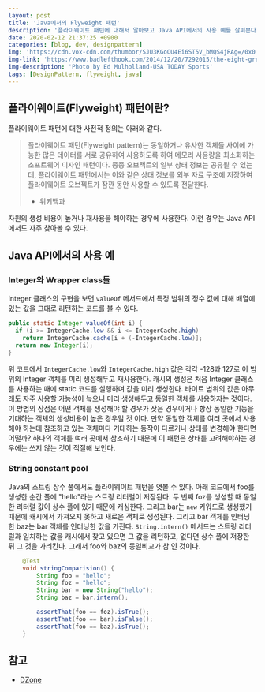 ```yaml
---
layout: post
title: 'Java에서의 Flyweight 패턴'
description: '플라이웨이트 패턴에 대해서 알아보고 Java API에서의 사용 예를 살펴본다.'
date: 2020-02-12 21:37:25 +0900
categories: [blog, dev, designpattern]
img: 'https://cdn.vox-cdn.com/thumbor/SJU3KGoOU4Ei6ST5V_bMQS4jRAg=/0x0:3000x2000/1200x800/filters:focal(0x0:3000x2000)/cdn.vox-cdn.com/uploads/chorus_image/image/44233068/usa-today-7221794.0.jpg'
img-link: 'https://www.badlefthook.com/2014/12/20/7292015/the-eight-great-super-flyweights-of-all-time-honourable-mentions'
img-description: 'Photo by Ed Mulholland-USA TODAY Sports'
tags: [DesignPattern, flyweight, java]
---
```


## 플라이웨이트(Flyweight) 패턴이란?

플라이웨이트 패턴에 대한 사전적 정의는 아래와 같다.

> 플라이웨이트 패턴(Flyweight pattern)는 동일하거나 유사한 객체들 사이에 가능한 많은 데이터를 서로 공유하여 사용하도록 하여 메모리 사용량을 최소화하는 소프트웨어 디자인 패턴이다. 종종 오브젝트의 일부 상태 정보는 공유될 수 있는데, 플라이웨이트 패턴에서는 이와 같은 상태 정보를 외부 자료 구조에 저장하여 플라이웨이트 오브젝트가 잠깐 동안 사용할 수 있도록 전달한다.
> - 위키백과

자원의 생성 비용이 높거나 재사용을 해야하는 경우에 사용한다. 이런 경우는 Java API에서도 자주 찾아볼 수 있다.

## Java API에서의 사용 예

### Integer와 Wrapper class들

Integer 클래스의 구현을 보면 `valueOf` 메서드에서 특정 범위의 정수 값에 대해 배열에 있는 값을 그대로 리턴하는 코드를 볼 수 있다.

```java
public static Integer valueOf(int i) {
  if (i >= IntegerCache.low && i <= IntegerCache.high)
    return IntegerCache.cache[i + (-IntegerCache.low)];
  return new Integer(i);
}
```

위 코드에서 `IntegerCache.low`와 `IntegerCache.high` 값은 각각 -128과 127로 이 범위의 Integer 객체를 미리 생성해두고 재사용한다. 캐시의 생성은 처음 Integer 클래스를 사용하는 때에 static 코드를 실행하며 값을 미리 생성한다. 바이트 범위의 값은 아무래도 자주 사용할 가능성이 높으니 미리 생성해두고 동일한 객체를 사용하자는 것이다. 이 방법의 장점은 어떤 객체를 생성해야 할 경우가 잦은 경우이거나 항상 동일한 기능을 기대하는 객체의 생성비용이 높은 경우일 것 이다. 만약 동일한 객체를 여러 곳에서 사용해야 하는데 참조하고 있는 객체마다 기대하는 동작이 다르거나 상태를 변경해야 한다면 어떨까? 하나의 객체를 여러 곳에서 참조하기 때문에 이 패턴은 상태를 고려해야하는 경우에는 쓰지 않는 것이 적절해 보인다.

### String constant pool

Java의 스트링 상수 풀에서도 플라이웨이트 패턴을 엿볼 수 있다. 아래 코드에서 foo를 생성한 순간 풀에 "hello"라는 스트링 리터럴이 저장된다. 두 번째 foz를 생성할 때 동일한 리터럴 값이 상수 풀에 있기 때문에 캐싱한다. 그리고 bar는 `new` 키워드로 생성했기 때문에 캐시에서 가져오지 못하고 새로운 객체로 생성된다. 그리고 bar 객체를 인터닝 한 baz는 bar 객체를 인터닝한 값을 가진다. `String.intern()` 메서드는 스트링 리터럴과 일치하는 값을 캐시에서 찾고 있으면 그 값을 리턴하고, 없다면 상수 풀에 저장한 뒤 그 것을 가리킨다. 그래서 foo와 baz의 동일비교가 참 인 것이다.

```java
    @Test
    void stringComparision() {
        String foo = "hello";
        String foz = "hello";
        String bar = new String("hello");
        String baz = bar.intern();

        assertThat(foo == foz).isTrue();
        assertThat(foo == bar).isFalse();
        assertThat(foo == baz).isTrue();
    }
```

## 참고

* [DZone](https://dzone.com/articles/design-patterns-in-the-real-world-flyweight)